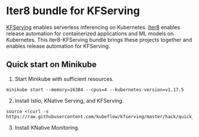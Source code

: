 # Iter8 bundle for KFServing

[KFServing](https://github.com/kubeflow/kfserving) enables serverless inferencing on Kubernetes. [Iter8](https://iter8.tools) enables release automation for containerized applications and ML models on Kubernetes. This iter8-KFServing bundle brings these projects together and enables release automation for KFServing.

## Quick start on Minikube

1. Start Minikube with sufficient resources.

```
minikube start --memory=16384 --cpus=4 --kubernetes-version=v1.17.5
```

2. Install Istio, KNative Serving, and KFServing.
```
source <(curl -s https://raw.githubusercontent.com/kubeflow/kfserving/master/hack/quick_install.sh)
```

3. Install KNative Monitoring.